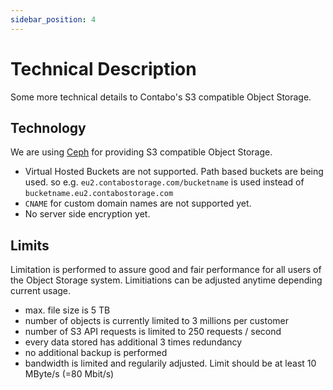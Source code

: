```yaml
---
sidebar_position: 4
---
```


# Technical Description

Some more technical details to Contabo's S3 compatible Object Storage.

## Technology

We are using [Ceph](https://ceph.com/) for providing S3 compatible Object Storage.

* Virtual Hosted Buckets are not supported. Path based buckets are being used.
  so e.g. `eu2.contabostorage.com/bucketname` is used instead of `bucketname.eu2.contabostorage.com`
* `CNAME` for custom domain names are not supported yet.
* No server side encryption yet.

## Limits

Limitation is performed to assure good and fair performance for all users of the Object Storage system. Limitiations can be adjusted anytime depending current usage.

* max. file size is 5 TB
* number of objects is currently limited to 3 millions per customer
* number of S3 API requests is limited to 250 requests / second
* every data stored has additional 3 times redundancy
* no additional backup is performed
* bandwidth is limited and regularily adjusted. Limit should be at least 10 MByte/s (=80 Mbit/s)
